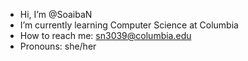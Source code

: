 -  Hi, I’m @SoaibaN
-  I’m currently learning Computer Science at Columbia 
-  How to reach me: sn3039@columbia.edu
-  Pronouns: she/her


<!---
SoaibaN/SoaibaN is a ✨ special ✨ repository because its `README.md` (this file) appears on your GitHub profile.
You can click the Preview link to take a look at your changes.
--->
